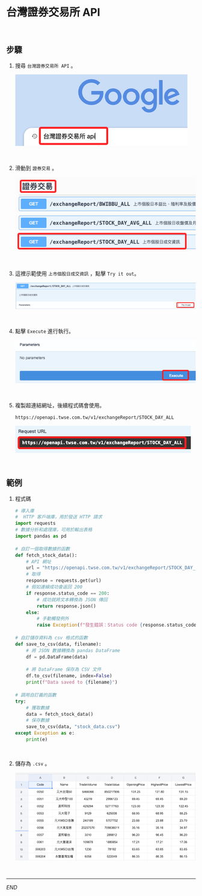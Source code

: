 # 台灣證券交易所 API

<br>

## 步驟

1. 搜尋 `台灣證券交易所 API` 。

    ![](images/img_74.png)

<br>

2. 滑動到 `證券交易` 。

    ![](images/img_75.png)

<br>

3. 這裡示範使用 `上市個股日成交資訊` ，點擊 `Try it out`。

    ![](images/img_76.png)

<br>

4. 點擊 `Execute` 進行執行。

    ![](images/img_77.png)

<br>

5. 複製超連結網址，後續程式碼會使用。

    ```bash
    https://openapi.twse.com.tw/v1/exchangeReport/STOCK_DAY_ALL
    ```
    ![](images/img_78.png)

<br>

## 範例

1. 程式碼

    ```python
    # 導入庫
    #  HTTP 客戶端庫，用於發送 HTTP 請求
    import requests
    # 數據分析和處理庫，可用於輸出表格
    import pandas as pd

    # 自訂一個取得數據的函數
    def fetch_stock_data():
        # API 網址
        url = "https://openapi.twse.com.tw/v1/exchangeReport/STOCK_DAY_ALL"
        # 取得
        response = requests.get(url)
        # 假如連線成功會返回 200
        if response.status_code == 200:
            # 成功就將文本轉換為 JSON 傳回 
            return response.json()
        else:
            # 手動觸發例外
            raise Exception(f"發生錯誤：Status code {response.status_code}")

    # 自訂儲存資料為 csv 格式的函數
    def save_to_csv(data, filename):
        # 將 JSON 數據轉換為 pandas DataFrame
        df = pd.DataFrame(data)

        # 將 DataFrame 保存為 CSV 文件
        df.to_csv(filename, index=False)
        print(f"Data saved to {filename}")

    # 調用自訂義的函數
    try:
        # 獲取數據
        data = fetch_stock_data()
        # 保存數據
        save_to_csv(data, "stock_data.csv")
    except Exception as e:
        print(e)
    ```

<br>

2. 儲存為 `.csv` 。

    ![](images/img_79.png)

<br>


---

_END_